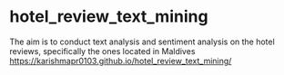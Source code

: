 # hotel_review_text_mining
The aim is to conduct text analysis and sentiment analysis on the hotel reviews, specifically the ones located in Maldives
https://karishmapr0103.github.io/hotel_review_text_mining/
